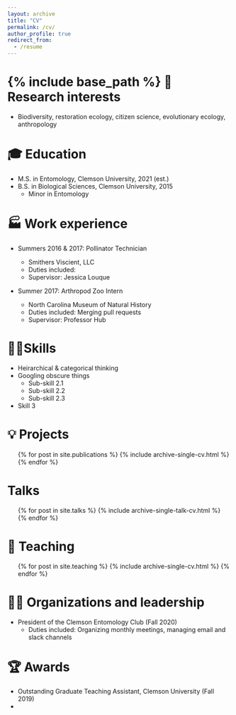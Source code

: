 ```yaml
---
layout: archive
title: "CV"
permalink: /cv/
author_profile: true
redirect_from:
  - /resume
---
```


{% include base_path %}
💭 Research interests
======
* Biodiversity, restoration ecology, citizen science, evolutionary ecology, anthropology

🎓 Education
======
* M.S. in Entomology, Clemson University, 2021 (est.) 
* B.S. in Biological Sciences, Clemson University, 2015
  * Minor in Entomology

🏭 Work experience
======
* Summers 2016 & 2017: Pollinator Technician
  * Smithers Viscient, LLC
  * Duties included: 
  * Supervisor: Jessica Louque
  

* Summer 2017: Arthropod Zoo Intern 
  * North Carolina Museum of Natural History
  * Duties included: Merging pull requests
  * Supervisor: Professor Hub

🤹‍♀Skills
======
* Heirarchical & categorical thinking
* Googling obscure things
  * Sub-skill 2.1
  * Sub-skill 2.2
  * Sub-skill 2.3
* Skill 3
 
💡 Projects
======
  <ul>{% for post in site.publications %}
    {% include archive-single-cv.html %}
  {% endfor %}</ul>

Talks
======
  <ul>{% for post in site.talks %}
    {% include archive-single-talk-cv.html %}
  {% endfor %}</ul>

🏫 Teaching
======
  <ul>{% for post in site.teaching %}
    {% include archive-single-cv.html %}
  {% endfor %}</ul>

👩‍💼 Organizations and leadership
======
* President of the Clemson Entomology Club (Fall 2020) 
  * Duties included: Organizing monthly meetings, managing email and slack channels

🏆 Awards
======
* Outstanding Graduate Teaching Assistant, Clemson University (Fall 2019)
* 